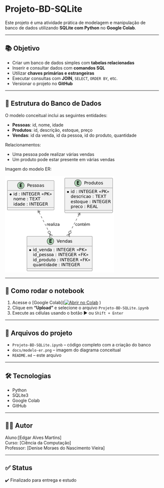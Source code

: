 # Projeto-BD-SQLite

Este projeto é uma atividade prática de modelagem e manipulação de banco de dados utilizando **SQLite com Python** no **Google Colab**.

---

## 📚 Objetivo

- Criar um banco de dados simples com **tabelas relacionadas**
- Inserir e consultar dados com **comandos SQL**
- Utilizar **chaves primárias e estrangeiras**
- Executar consultas com **JOIN**, `SELECT`, `ORDER BY`, etc.
- Versionar o projeto no **GitHub**

---

## 🧱 Estrutura do Banco de Dados

O modelo conceitual inclui as seguintes entidades:

- **Pessoas**: id, nome, idade  
- **Produtos**: id, descrição, estoque, preço  
- **Vendas**: id da venda, id da pessoa, id do produto, quantidade

Relacionamentos:
- Uma pessoa pode realizar várias vendas
- Um produto pode estar presente em várias vendas

Imagem do modelo ER:

![Modelo ER](https://github.com/Edgarmartins16/projeto-bd-colab/blob/89b30c1f44680d41d4e99d5370c437375d94abb5/Modelo%20ER.png)

---

## 🧪 Como rodar o notebook

1. Acesse o [Google Colab]([![Abrir no Colab](https://colab.research.google.com/assets/colab-badge.svg)](https://colab.research.google.com/github/Edgarmartins16/projeto-bd-colab/blob/main/Projeto_BD_SQLite_(1).ipynb)
)
2. Clique em **“Upload”** e selecione o arquivo `Projeto-BD-SQLite.ipynb`
3. Execute as células usando o botão ▶️ ou `Shift + Enter`

---

## 🔗 Arquivos do projeto

- `Projeto-BD-SQLite.ipynb` – código completo com a criação do banco
- `docs/modelo-er.png` – imagem do diagrama conceitual
- `README.md` – este arquivo

---

## 🛠️ Tecnologias

- Python
- SQLite3
- Google Colab
- GitHub

---

## 👨‍💻 Autor

Aluno:[Edgar Alves Martins]  
Curso: [Ciência da Computação]  
Professor: [Denise Moraes do Nascimento Vieira]

---

## ✅ Status

✔️ Finalizado para entrega e estudo
